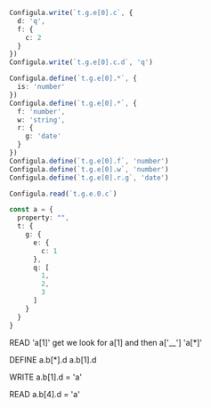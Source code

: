 ```typescript
Configula.write(`t.g.e[0].c`, {
  d: 'q',
  f: {
    c: 2
  }
})
Configula.write(`t.g.e[0].c.d`, 'q')

Configula.define(`t.g.e[0].*`, {
  is: 'number'
})
Configula.define(`t.g.e[0].*`, {
  f: 'number',
  w: 'string',
  r: {
    g: 'date'
  }
})
Configula.define(`t.g.e[0].f`, 'number')
Configula.define(`t.g.e[0].w`, 'number')
Configula.define(`t.g.e[0].r.g`, 'date')

Configula.read(`t.g.e.0.c`)
```

```typescript
const a = {
  property: "",
  t: {
    g: {
      e: {
        c: 1
      },
      q: [
        1,
        2,
        3
      ]
    }
  }
}
```


READ
'a[1]' get we look for a[1] and then a['__']
'a[*]'

DEFINE
a.b[*].d
a.b[1].d

WRITE
a.b[1].d = 'a'

READ
a.b[4].d = 'a'
